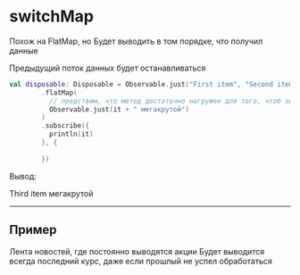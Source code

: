 # switchMap

Похож на FlatMap, но
Будет выводить в том порядке, что получил данные

Предыдущий поток данных будет останавливаться 

```kotlin
val disposable: Disposable = Observable.just("First item", "Second item", "Third item")
        .flatMap(
          // предствим, что метод достаточно нагружен для того, чтоб switchMap мог ожидать выполнение некоторых потоков дольше, чем других, из-за чего и будет происходить сброс прошлого потока
          Observable.just(it + " мегакрутой")
        )
        .subscribe({
          println(it)
        }, {
          
        })
``` 

Вывод:

Third item мегакрутой


---
## Пример

Лента новостей, где постоянно выводятся акции
Будет выводится всегда последний курс, даже если прошлый не успел обработаться 

